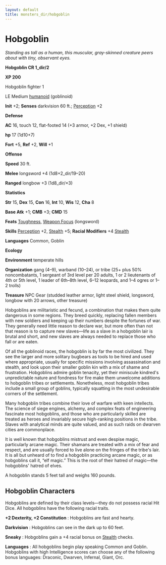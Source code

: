 ```yaml
---
layout: default
title: monsters_dir/hobgoblin
---
```

# Hobgoblin

_Standing as tall as a human, this muscular, gray-skinned creature peers about with tiny, observant eyes._

**Hobgoblin CR 1_dir/2**

**XP 200**

Hobgoblin fighter 1

LE Medium [humanoid](creatureTypes#_humanoid) (goblinoid)

**Init** +2; **Senses** darkvision 60 ft.; [Perception](../skills_dir/perception#_perception) +2

**Defense**

**AC** 16, touch 12, flat-footed 14 (+3 armor, +2 Dex, +1 shield)

**hp** 17 (1d10+7)

**Fort** +5, **Ref** +2, **Will** +1

**Offense**

**Speed** 30 ft.

**Melee** longsword +4 (1d8+2_dir/19–20)

**Ranged** longbow +3 (1d8_dir/×3)

**Statistics**

**Str** 15, **Dex** 15, **Con** 16, **Int** 10, **Wis** 12, **Cha** 8

**Base Atk** +1; **CMB** +3; **CMD** 15

**Feats** [Toughness](../feats#_toughness), [Weapon Focus](../feats#_weapon-focus) (longsword)

**Skills** [Perception](../skills_dir/perception#_perception) +2, [Stealth](../skills_dir/stealth#_stealth) +5; **Racial Modifiers** +4 [Stealth](../skills_dir/stealth#_stealth)

**Languages** Common, Goblin

**Ecology**

**Environment** temperate hills

**Organization** gang (4–9), warband (10–24), or tribe (25+ plus 50% noncombatants, 1 sergeant of 3rd level per 20 adults, 1 or 2 lieutenants of 4th or 5th level, 1 leader of 6th–8th level, 6–12 leopards, and 1–4 ogres or 1–2 trolls)

**Treasure** NPC Gear (studded leather armor, light steel shield, longsword, longbow with 20 arrows, other treasure)

Hobgoblins are militaristic and fecund, a combination that makes them quite dangerous in some regions. They breed quickly, replacing fallen members with new soldiers and keeping up their numbers despite the fortunes of war. They generally need little reason to declare war, but more often than not that reason is to capture new slaves—life as a slave in a hobgoblin lair is brutal and short, and new slaves are always needed to replace those who fall or are eaten.

Of all the goblinoid races, the hobgoblin is by far the most civilized. They see the larger and more solitary bugbears as tools to be hired and used where appropriate, usually for specific missions involving assassination and stealth, and look upon their smaller goblin kin with a mix of shame and frustration. Hobgoblins admire goblin tenacity, yet their miniscule kindred's unpredictable nature and fondness for fire make them unwelcome additions to hobgoblin tribes or settlements. Nonetheless, most hobgoblin tribes include a small group of goblins, typically squatting in the most undesirable corners of the settlement.

Many hobgoblin tribes combine their love of warfare with keen intellects. The science of siege engines, alchemy, and complex feats of engineering fascinate most hobgoblins, and those who are particularly skilled are treated as heroes and invariably secure high-ranking positions in the tribe. Slaves with analytical minds are quite valued, and as such raids on dwarven cities are commonplace.

It is well known that hobgoblins mistrust and even despise magic, particularly arcane magic. Their shamans are treated with a mix of fear and respect, and are usually forced to live alone on the fringes of the tribe's lair. It is all but unheard of to find a hobgoblin practicing arcane magic, or as hobgoblins call it, “elf magic.” This is the root of their hatred of magic—the hobgoblins' hatred of elves.

A hobgoblin stands 5 feet tall and weighs 160 pounds.

## Hobgoblin Characters

Hobgoblins are defined by their class levels—they do not possess racial Hit Dice. All hobgoblins have the following racial traits.

**+2 Dexterity, +2 Constitution** : Hobgoblins are fast and hearty.

**Darkvision** : Hobgoblins can see in the dark up to 60 feet.

**Sneaky** : Hobgoblins gain a +4 racial bonus on [Stealth](../skills_dir/stealth#_stealth) checks.

**Languages** : All hobgoblins begin play speaking Common and Goblin. Hobgoblins with high Intelligence scores can choose any of the following bonus languages: Draconic, Dwarven, Infernal, Giant, Orc.

